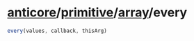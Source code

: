 # [anticore](../../../#reference)/[primitive](../../#reference)/[array](../#reference)/<a name="reference">every</a>

```js
every(values, callback, thisArg)
```